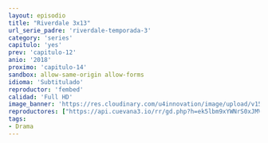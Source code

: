```yaml
---
layout: episodio
title: "Riverdale 3x13"
url_serie_padre: 'riverdale-temporada-3'
category: 'series'
capitulo: 'yes'
prev: 'capitulo-12'
anio: '2018'
proximo: 'capitulo-14'
sandbox: allow-same-origin allow-forms
idioma: 'Subtitulado'
reproductor: 'fembed'
calidad: 'Full HD'
image_banner: 'https://res.cloudinary.com/u4innovation/image/upload/v1565152608/maxresdefault-min_vy9nnj.jpg'
reproductores: ["https://api.cuevana3.io/rr/gd.php?h=ek5lbm9xYWNrS0xJMVp5b21KREk0dFBLbjVkaHhkRGdrOG1jbnBpUnhhS1Z5SUNNaE1HMXRiYklhNXQxMnMyOTFxZDJlM2U1cE1tVWwzZDlsOHlyNWIyU3FadVkyUT09"]
tags:
- Drama
---
```











